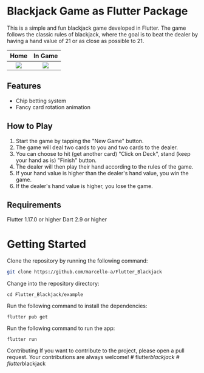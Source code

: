 # Blackjack Game as Flutter Package
This is a simple and fun blackjack game developed in Flutter. The game follows the classic rules of blackjack, where the goal is to beat the dealer by having a hand value of 21 or as close as possible to 21.

Home            |  In Game
:-------------------------:|:-------------------------:
![](assets/read_me/screenshot_game_home.png)  |  ![](assets/read_me/screenshot_game_in_game.png)

## Features
- Chip betting system
- Fancy card rotation animation

## How to Play
1. Start the game by tapping the "New Game" button.
2. The game will deal two cards to you and two cards to the dealer.
3. You can choose to hit (get another card) "Click on Deck", stand (keep your hand as is) "Finish" button.
4. The dealer will then play their hand according to the rules of the game.
5. If your hand value is higher than the dealer's hand value, you win the game.
6. If the dealer's hand value is higher, you lose the game.

## Requirements
Flutter 1.17.0 or higher
Dart 2.9 or higher

# Getting Started
Clone the repository by running the following command:
```bash
git clone https://github.com/marcello-a/Flutter_Blackjack
```

Change into the repository directory:
```
cd Flutter_Blackjack/example
```
Run the following command to install the dependencies:
```
flutter pub get
```
Run the following command to run the app:
```
flutter run
```
Contributing
If you want to contribute to the project, please open a pull request. Your contributions are always welcome!
#   f l u t t e r _ b l a c k j a c k  
 #   f l u t t e r _ b l a c k j a c k  
 
